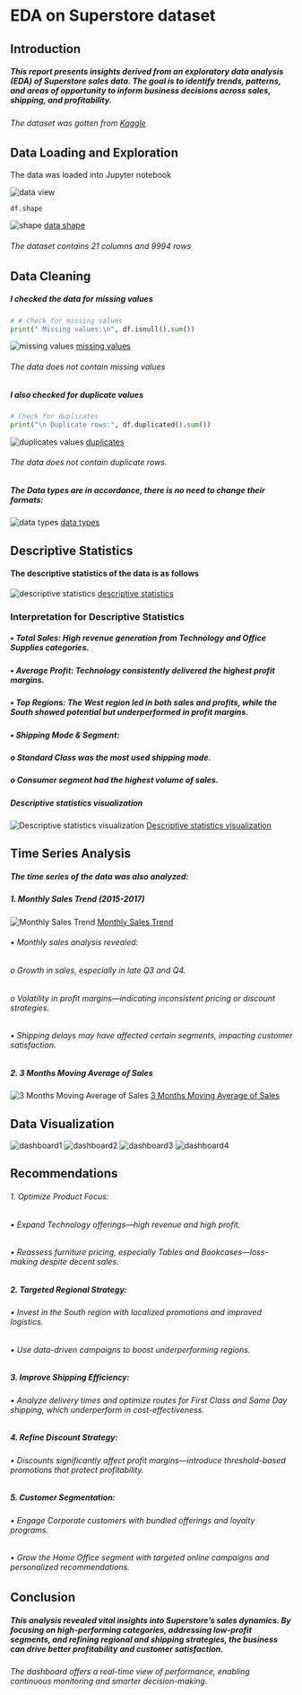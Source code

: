 # EDA on Superstore dataset
## Introduction
##### This report presents insights derived from an exploratory data analysis (EDA) of Superstore sales data. The goal is to identify trends, patterns, and areas of opportunity to inform business decisions across sales, shipping, and profitability.
###### The dataset was gotten from [Kaggle](https://kaggle.com/datasets)

## Data Loading and Exploration
The data was loaded into Jupyter notebook

![data view](https://github.com/omodara12/oibsip_task1/blob/main/assets/images/data%20eploration.png)

```python
df.shape
```
![shape](https://github.com/omodara12/oibsip_task1/blob/main/assets/images/data%20shape.png)
[data shape](https://github.com/omodara12/oibsip_task1/blob/main/assets/images/data%20shape.png)
###### The dataset contains 21 columns and 9994 rows

## Data Cleaning
##### I checked the data for missing values
```python
# # Check for missing values
print(" Missing values:\n", df.isnull().sum())
```

![missing values](https://github.com/omodara12/oibsip_task1/blob/main/assets/images/missing%20values.png)
[missing values](https://github.com/omodara12/oibsip_task1/blob/main/assets/images/missing%20values.png)

###### The data does not contain missing values

##### I also checked for duplicate values
``` python
# Check for duplicates
print("\n Duplicate rows:", df.duplicated().sum())
```

![duplicates values](https://github.com/omodara12/oibsip_task1/blob/main/assets/images/duplicates.png)
[duplicates](https://github.com/omodara12/oibsip_task1/blob/main/assets/images/duplicates.png)

###### The data does not contain duplicate rows.

##### The Data types are in accordance, there is no need to change their formats:
![data types](https://github.com/omodara12/oibsip_task1/blob/main/assets/images/data%20types.png)
[data types](https://github.com/omodara12/oibsip_task1/blob/main/assets/images/data%20types.png)


## Descriptive Statistics
#### The descriptive statistics of the data is as follows
![descriptive statistics](https://github.com/omodara12/oibsip_task1/blob/main/assets/images/descriptive%20statistics%20dashboard.png)
[descriptive statistics](https://github.com/omodara12/oibsip_task1/blob/main/assets/images/descriptive%20statistics%20dashboard.png)

### Interpretation for Descriptive Statistics
##### •	Total Sales: High revenue generation from Technology and Office Supplies categories.
##### •	Average Profit: Technology consistently delivered the highest profit margins.
##### •	Top Regions: The West region led in both sales and profits, while the South showed potential but underperformed in profit margins.
##### •	Shipping Mode & Segment:
##### o	Standard Class was the most used shipping mode.
##### o	Consumer segment had the highest volume of sales.

##### Descriptive statistics visualization
![Descriptive statistics visualization](https://github.com/omodara12/oibsip_task1/blob/main/assets/images/descriptive%20stats%20viz.png)
[Descriptive statistics visualization](https://github.com/omodara12/oibsip_task1/blob/main/assets/images/descriptive%20stats%20viz.png)

## Time Series Analysis
##### The time series of the data was also analyzed:
##### 1. Monthly Sales Trend (2015-2017)
![Monthly Sales Trend](https://github.com/omodara12/oibsip_task1/blob/main/assets/images/Time%20series%20monthly%20sales%20trend%20%202015-2018.png)
[Monthly Sales Trend](https://github.com/omodara12/oibsip_task1/blob/main/assets/images/Time%20series%20monthly%20sales%20trend%20%202015-2018.png)

###### •	Monthly sales analysis revealed:
###### o	Growth in sales, especially in late Q3 and Q4.
###### o	Volatility in profit margins—indicating inconsistent pricing or discount strategies.
###### •	Shipping delays may have affected certain segments, impacting customer satisfaction.


##### 2. 3 Months Moving Average of Sales 
![3 Months Moving Average of Sales](https://github.com/omodara12/oibsip_task1/blob/main/assets/images/Time%20Series%203%20month%20moving%20average.png)
[3 Months Moving Average of Sales](https://github.com/omodara12/oibsip_task1/blob/main/assets/images/Time%20Series%203%20month%20moving%20average.png)

## Data Visualization
![dashboard1](https://github.com/omodara12/oibsip_task1/blob/main/assets/images/dashboard%201.png)
![dashboard2](https://github.com/omo3ara12/oibsip_task1/blob/main/assets/images/dashboard2.png)
![dashboard3](https://github.com/omodara12/oibsip_task1/blob/main/assets/images/dasboard3.png)
![dashboard4](https://github.com/omodara12/oibsip_task1/blob/main/assets/images/dashboard4.png)

## Recommendations
###### 1. Optimize Product Focus:
###### •	Expand Technology offerings—high revenue and high profit.
###### •	Reassess furniture pricing, especially Tables and Bookcases—loss-making despite decent sales.
##### 2. Targeted Regional Strategy:
###### •	Invest in the South region with localized promotions and improved logistics.
###### •	Use data-driven campaigns to boost underperforming regions.
##### 3. Improve Shipping Efficiency:
###### •	Analyze delivery times and optimize routes for First Class and Same Day shipping, which underperform in cost-effectiveness.
##### 4. Refine Discount Strategy:
###### •	Discounts significantly affect profit margins—introduce threshold-based promotions that protect profitability.
##### 5. Customer Segmentation:
###### •	Engage Corporate customers with bundled offerings and loyalty programs.
###### •	Grow the Home Office segment with targeted online campaigns and personalized recommendations.

## Conclusion
##### This analysis revealed vital insights into Superstore’s sales dynamics. By focusing on high-performing categories, addressing low-profit segments, and refining regional and shipping strategies, the business can drive better profitability and customer satisfaction.
###### The dashboard offers a real-time view of performance, enabling continuous monitoring and smarter decision-making.


